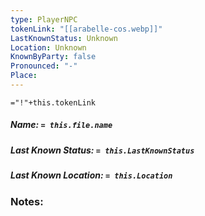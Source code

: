 ```yaml
---
type: PlayerNPC
tokenLink: "[[arabelle-cos.webp]]"
LastKnownStatus: Unknown
Location: Unknown
KnownByParty: false
Pronounced: "-"
Place:
---
```

    
`="!"+this.tokenLink`
##### Name: `= this.file.name`
##### Last Known Status: `= this.LastKnownStatus`
##### Last Known Location: `= this.Location`
### Notes:

